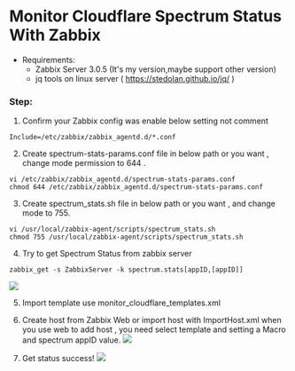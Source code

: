 # Monitor Cloudflare Spectrum Status With Zabbix

- Requirements:
    - Zabbix Server 3.0.5 (It's my version,maybe support other version)
    - jq tools on linux server ( https://stedolan.github.io/jq/ )

### Step:
1. Confirm your Zabbix config was enable below setting not comment
```shell
Include=/etc/zabbix/zabbix_agentd.d/*.conf
```
2. Create spectrum-stats-params.conf file in below path or you want , change mode permission to 644 .
```shell
vi /etc/zabbix/zabbix_agentd.d/spectrum-stats-params.conf
chmod 644 /etc/zabbix/zabbix_agentd.d/spectrum-stats-params.conf
```
3. Create spectrum_stats.sh file in below path or you want , and change mode to 755.
```shell
vi /usr/local/zabbix-agent/scripts/spectrum_stats.sh
chmod 755 /usr/local/zabbix-agent/scripts/spectrum_stats.sh
```
4. Try to get Spectrum Status from zabbix server
```shell
zabbix_get -s ZabbixServer -k spectrum.stats[appID,[appID]]
```
![](https://i.imgur.com/8uub6BL.jpg)

5. Import template use monitor_cloudflare_templates.xml

6. Create host from Zabbix Web or import host with ImportHost.xml
	 when you use web to add host , you need select  template and setting a Macro and spectrum appID value.
	 ![](https://i.imgur.com/azlyWxP.png)
7. Get status success!
	 ![](https://i.imgur.com/zyeERhp.png)
